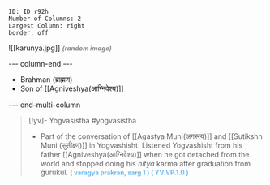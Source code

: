 ```start-multi-column
ID: ID_r92h
Number of Columns: 2
Largest Column: right
border: off
```

![[karunya.jpg]]
<span style="font-size: 3.3mm; color: #8a8a8a; "><b>*(random image)*</b>

--- column-end ---

- Brahman (ब्राह्मण)
- Son of [[Agniveshya(आग्निवेश्य)]]

--- end-multi-column


>[!yv]-  Yogvasistha #yogvasistha 
>- Part of the conversation of [[Agastya Muni(अगस्त्य)]] and [[Sutikshn Muni (सुतीक्ष्‍ण)]] in Yogvashisht. Listened Yogvashisht from his father [[Agniveshya(आग्निवेश्य)]] when he got detached from the world and stopped doing his *nitya* karma after graduation from gurukul.
><span style="font-size: 3.3mm; color: #6DB9EF "><b>( varagya prakran, sarg 1 ) ( YV.VP.1.0 )